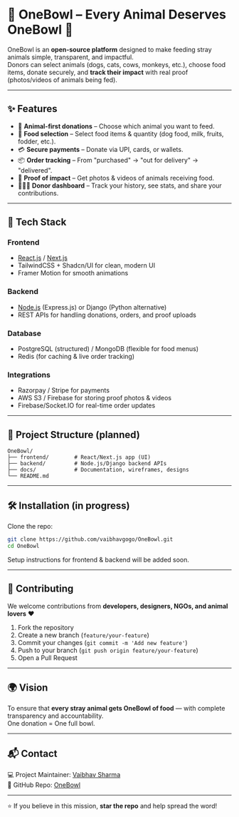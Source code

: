# 🥣 OneBowl – Every Animal Deserves OneBowl 🐾

OneBowl is an **open-source platform** designed to make feeding stray animals simple, transparent, and impactful.  
Donors can select animals (dogs, cats, cows, monkeys, etc.), choose food items, donate securely, and **track their impact** with real proof (photos/videos of animals being fed).  

---

## ✨ Features

- 🐶 **Animal-first donations** – Choose which animal you want to feed.  
- 🥗 **Food selection** – Select food items & quantity (dog food, milk, fruits, fodder, etc.).  
- 💳 **Secure payments** – Donate via UPI, cards, or wallets.  
- 📦 **Order tracking** – From "purchased" → "out for delivery" → "delivered".  
- 📸 **Proof of impact** – Get photos & videos of animals receiving food.  
- 👨‍👩‍👧 **Donor dashboard** – Track your history, see stats, and share your contributions.  

---

## 🚀 Tech Stack

### Frontend
- [React.js](https://react.dev/) / [Next.js](https://nextjs.org/)  
- TailwindCSS + Shadcn/UI for clean, modern UI  
- Framer Motion for smooth animations  

### Backend
- [Node.js](https://nodejs.org/) (Express.js) or Django (Python alternative)  
- REST APIs for handling donations, orders, and proof uploads  

### Database
- PostgreSQL (structured) / MongoDB (flexible for food menus)  
- Redis (for caching & live order tracking)  

### Integrations
- Razorpay / Stripe for payments  
- AWS S3 / Firebase for storing proof photos & videos  
- Firebase/Socket.IO for real-time order updates  

---

## 📂 Project Structure (planned)

```
OneBowl/
├── frontend/        # React/Next.js app (UI)
├── backend/         # Node.js/Django backend APIs
├── docs/            # Documentation, wireframes, designs
└── README.md
```

---

## 🛠️ Installation (in progress)

Clone the repo:
```bash
git clone https://github.com/vaibhavgogo/OneBowl.git
cd OneBowl
```

Setup instructions for frontend & backend will be added soon.

---

## 🤝 Contributing

We welcome contributions from **developers, designers, NGOs, and animal lovers** ❤️  

1. Fork the repository  
2. Create a new branch (`feature/your-feature`)  
3. Commit your changes (`git commit -m 'Add new feature'`)  
4. Push to your branch (`git push origin feature/your-feature`)  
5. Open a Pull Request  

---

## 🌍 Vision

To ensure that **every stray animal gets OneBowl of food** — with complete transparency and accountability.  
One donation = One full bowl.  

---

## 📬 Contact

💻 Project Maintainer: [Vaibhav Sharma](https://github.com/vaibhavgogo)  
🔗 GitHub Repo: [OneBowl](https://github.com/vaibhavgogo/OneBowl)  

---

⭐ If you believe in this mission, **star the repo** and help spread the word!  
